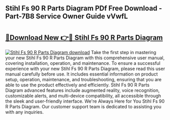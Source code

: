 ## Stihl Fs 90 R Parts Diagram PDf Free Download - Part-7B8 Service Owner Guide vVwfL

# <h2><a href="http://dfrv1p.blite.top/?on=Stihl+Fs+90+R+Parts+Diagram">🔗Download New 👉🔴 Stihl Fs 90 R Parts Diagram</a></h2>

[![Stihl Fs 90 R Parts Diagram download](https://i.imgur.com/lujVjoI.png)](http://dfrv1p.blite.top/?on=Stihl+Fs+90+R+Parts+Diagram)
Take the first step in mastering your new Stihl Fs 90 R Parts Diagram with this comprehensive user manual, covering installation, operation, and maintenance. To ensure a successful experience with your new Stihl Fs 90 R Parts Diagram, please read this user manual carefully before use. It includes essential information on product setup, operation, maintenance, and troubleshooting, ensuring that you are able to use the product effectively and efficiently. Stihl Fs 90 R Parts Diagram advanced features include augmented reality, voice recognition, customizable alerts, and multi-device compatibility, all accessible through the sleek and user-friendly interface. We're Always Here for You Stihl Fs 90 R Parts Diagram. Our customer support team is dedicated to assisting you with any inquiries.
